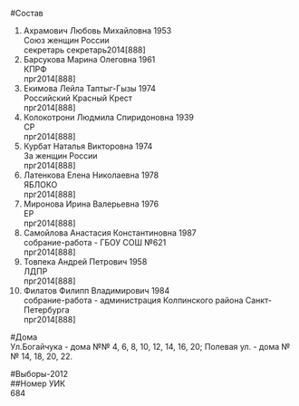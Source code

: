 #Состав  
1. Ахрамович Любовь Михайловна 1953  
    Союз женщин России  
    секретарь секретарь2014[888]  
2. Барсукова Марина Олеговна 1961  
    КПРФ  
    прг2014[888]  
3. Екимова Лейла Таптыг-Гызы 1974  
    Российский Красный Крест  
    прг2014[888]  
4. Колокотрони Людмила Спиридоновна 1939  
    СР  
    прг2014[888]  
5. Курбат Наталья Викторовна 1974  
    За женщин России  
    прг2014[888]  
6. Латенкова Елена Николаевна 1978  
    ЯБЛОКО  
    прг2014[888]  
7. Миронова Ирина Валерьевна 1976  
    ЕР  
    прг2014[888]  
8. Самойлова Анастасия Константиновна 1987  
    собрание-работа - ГБОУ СОШ №621  
    прг2014[888]  
9. Товпека Андрей Петрович 1958  
    ЛДПР  
    прг2014[888]  
10. Филатов Филипп Владимирович 1984  
    собрание-работа - администрация Колпинского района Санкт-Петербурга  
    прг2014[888]  
  
#Дома  
Ул.Богайчука - дома №№ 4, 6, 8, 10, 12, 14, 16, 20; Полевая ул. - дома №№ 14, 18, 20, 22.  
  
#Выборы-2012  
##Номер УИК  
684  
